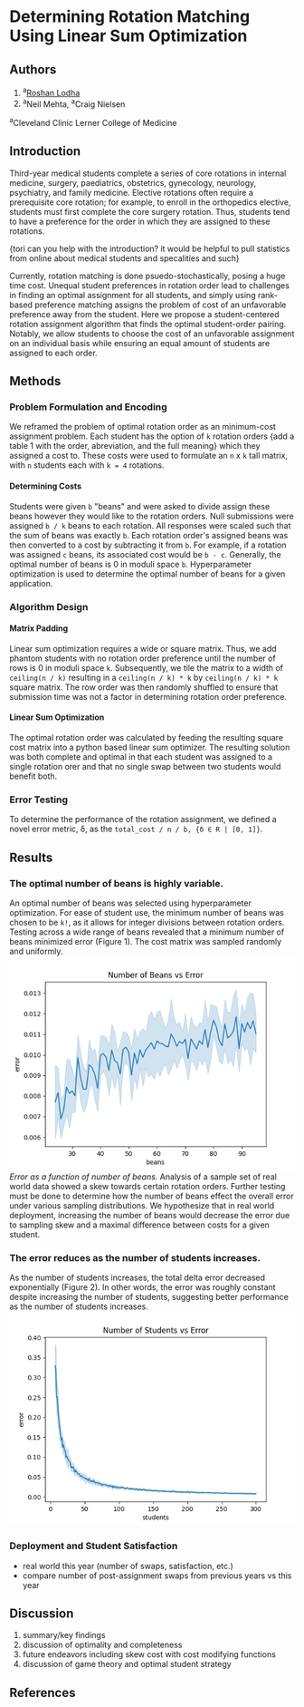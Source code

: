 # Determining Rotation Matching Using Linear Sum Optimization
## Authors
1. <sup>a</sup>[Roshan Lodha](https://roshanlodha.github.io)
2. <sup>a</sup>Neil Mehta, <sup>a</sup>Craig Nielsen

<sup>a</sup>Cleveland Clinic Lerner College of Medicine 
## Introduction
Third-year medical students complete a series of core rotations in internal medicine, surgery, paediatrics, obstetrics, gynecology, neurology, psychiatry, and family medicine. Elective rotations often require a prerequisite core rotation; for example, to enroll in the orthopedics elective, students must first complete the core surgery rotation. Thus, students tend to have a preference for the order in which they are assigned to these rotations.

{tori can you help with the introduction? it would be helpful to pull statistics from online about medical students and specalities and such}

Currently, rotation matching is done psuedo-stochastically, posing a huge time cost. Unequal student preferences in rotation order lead to challenges in finding an optimal assignment for all students, and simply using rank-based preference matching assigns the problem of cost of an unfavorable preference away from the student. Here we propose a student-centered rotation assignment algorithm that finds the optimal student-order pairing. Notably, we allow students to choose the cost of an unfavorable assignment on an individual basis while ensuring an equal amount of students are assigned to each order.

## Methods

### Problem Formulation and Encoding
We reframed the problem of optimal rotation order as an minimum-cost assignment problem. Each student has the option of `k` rotation orders {add a table 1 with the order, abreviation, and the full meaning} which they assigned a cost to. These costs were used to formulate an `n` x `k` tall matrix, with `n` students each with `k = 4` rotations.

#### Determining Costs 
Students were given `b` "beans" and were asked to divide assign these beans however they would like to the rotation orders. Null submissions were assigned `b / k` beans to each rotation. All responses were scaled such that the sum of beans was exactly `b`. Each rotation order's assigned beans was then converted to a cost by subtracting it from `b`. For example, if a rotation was assigned `c` beans, its associated cost would be `b - c`. Generally, the optimal number of beans is 0 in moduli space `b`. Hyperparameter optimization is used to determine the optimal number of beans for a given application.

### Algorithm Design

#### Matrix Padding
Linear sum optimization requires a wide or square matrix. Thus, we add phantom students with no rotation order preference until the number of rows is 0 in moduli space `k`. Subsequently, we tile the matrix to a width of `ceiling(n / k)` resulting in a `ceiling(n / k) * k` by `ceiling(n / k) * k` square matrix. The row order was then randomly shuffled to ensure that submission time was not a factor in determining rotation order preference. 

#### Linear Sum Optimization
The optimal rotation order was calculated by feeding the resulting square cost matrix into a python based linear sum optimizer. The resulting solution was both complete and optimal in that each student was assigned to a single rotation orer and that no single swap between two students would benefit both.

### Error Testing
To determine the performance of the rotation assignment, we defined a novel error metric, δ, as the `total_cost / n / b, {δ ∈ R | [0, 1]}`. 

## Results


### The optimal number of beans is highly variable.
An optimal number of beans was selected using hyperparameter optimization. For ease of student use, the minimum number of beans was chosen to be `k!`, as it allows for integer divisions between rotation orders. Testing across a wide range of beans revealed that a minimum number of beans minimized error (Figure 1). The cost matrix was sampled randomly and uniformly.
![Figure 1. Error versus number of beans](./plots/beans_error.png)
*Error as a function of number of beans.*
Analysis of a sample set of real world data showed a skew towards certain rotation orders. Further testing must be done to determine how the number of beans effect the overall error under various sampling distributions. We hypothesize that in real world deployment, increasing the number of beans would decrease the error due to sampling skew and a maximal difference between costs for a given student.

### The error reduces as the number of students increases. 
As the number of students increases, the total delta error decreased exponentially (Figure 2). In other words, the error was roughly constant despite increasing the number of students, suggesting better performance as the number of students increases. 
![Figure 2. Error versus number of students](./plots/students_error.png)

### Deployment and Student Satisfaction
* real world this year (number of swaps, satisfaction, etc.)
* compare number of post-assignment swaps from previous years vs this year

## Discussion
1. summary/key findings
2. discussion of optimality and completeness
3. future endeavors including skew cost with cost modifying functions
4. discussion of game theory and optimal student strategy

## References
